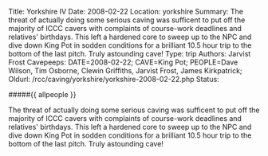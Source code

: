 Title: Yorkshire IV
Date: 2008-02-22
Location: yorkshire
Summary: The threat of actually doing some serious caving was sufficent to put off the majority of ICCC cavers with complaints of course-work deadlines and relatives' birthdays. This left a hardened core to sweep up to the NPC and dive down King Pot in sodden conditions for a brilliant 10.5 hour trip to the bottom of the last pitch. Truly astounding cave!
Type: trip
Authors: Jarvist Frost
Cavepeeps: DATE=2008-02-22; CAVE=King Pot; PEOPLE=Dave Wilson, Tim Osborne, Clewin Griffiths, Jarvist Frost, James Kirkpatrick;
Oldurl: /rcc/caving/yorkshire/yorkshire-2008-02-22.php
Status:

#####{{ allpeople }}

The threat of actually doing some serious caving was sufficent to put off the majority of ICCC cavers with complaints of course-work deadlines and relatives' birthdays. This left a hardened core to sweep up to the NPC and dive down King Pot in sodden conditions for a brilliant 10.5 hour trip to the bottom of the last pitch. Truly astounding cave!

